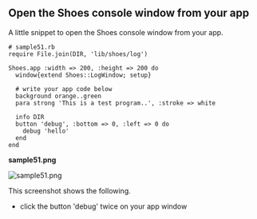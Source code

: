 Open the Shoes console window from your app
-------------------------------------------
A little snippet to open the Shoes console window from your app.

	# sample51.rb
	require File.join(DIR, 'lib/shoes/log')
	
	Shoes.app :width => 200, :height => 200 do
	  window{extend Shoes::LogWindow; setup}
	
	  # write your app code below
	  background orange..green
	  para strong 'This is a test program..', :stroke => white
	  
	  info DIR
	  button 'debug', :bottom => 0, :left => 0 do
	    debug 'hello'
	  end
	end

**sample51.png**

![sample51.png](http://www.rin-shun.com/rubylearning/shoes/shoes_tutorial_html/images/sample51.png) <!-- patch -->

This screenshot shows the following.
+ click the button 'debug' twice on your app window



